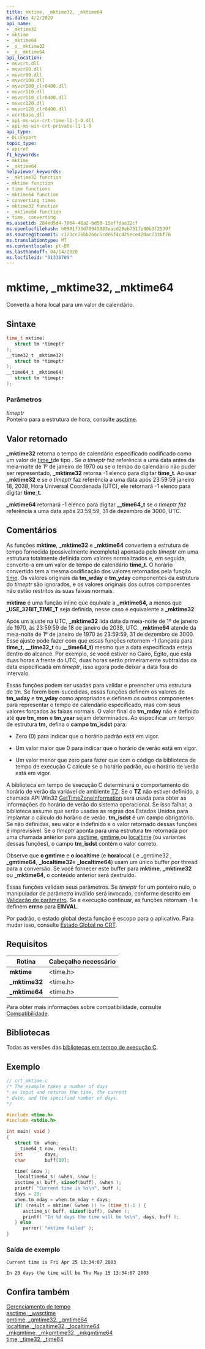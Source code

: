 ```yaml
---
title: mktime, _mktime32, _mktime64
ms.date: 4/2/2020
api_name:
- _mktime32
- mktime
- _mktime64
- _o__mktime32
- _o__mktime64
api_location:
- msvcrt.dll
- msvcr80.dll
- msvcr90.dll
- msvcr100.dll
- msvcr100_clr0400.dll
- msvcr110.dll
- msvcr110_clr0400.dll
- msvcr120.dll
- msvcr120_clr0400.dll
- ucrtbase.dll
- api-ms-win-crt-time-l1-1-0.dll
- api-ms-win-crt-private-l1-1-0
api_type:
- DLLExport
topic_type:
- apiref
f1_keywords:
- mktime
- _mktime64
helpviewer_keywords:
- _mktime32 function
- mktime function
- time functions
- mktime64 function
- converting times
- mktime32 function
- _mktime64 function
- time, converting
ms.assetid: 284ed5d4-7064-48a2-bd50-15effdae32cf
ms.openlocfilehash: b0981f33d70945083eacd28eb7517e80b3f2539f
ms.sourcegitcommit: c123cc76bb2b6c5cde6f4c425ece420ac733bf70
ms.translationtype: MT
ms.contentlocale: pt-BR
ms.lasthandoff: 04/14/2020
ms.locfileid: "81338709"
---
```

# <a name="mktime-_mktime32-_mktime64"></a>mktime, _mktime32, _mktime64

Converta a hora local para um valor de calendário.

## <a name="syntax"></a>Sintaxe

```C
time_t mktime(
   struct tm *timeptr
);
__time32_t _mktime32(
   struct tm *timeptr
);
__time64_t _mktime64(
   struct tm *timeptr
);
```

### <a name="parameters"></a>Parâmetros

*timeptr*<br/>
Ponteiro para a estrutura de hora, consulte [asctime](asctime-wasctime.md).

## <a name="return-value"></a>Valor retornado

**_mktime32** retorna o tempo de calendário especificado codificado como um valor de [time_t](../../c-runtime-library/standard-types.md)de tipo . Se *o timeptr* faz referência a uma data antes da meia-noite de 1º de janeiro de 1970 ou se o tempo do calendário não puder ser representado, **_mktime32** retorna -1 elenco para digitar **time_t**. Ao usar **_mktime32** e se *o timeptr* faz referência a uma data após 23:59:59 janeiro 18, 2038, Hora Universal Coordenada (UTC), ele retornará -1 elenco para digitar **time_t**.

**_mktime64** retornará -1 elenco para digitar **__time64_t** se *o timeptr faz* referência a uma data após 23:59:59, 31 de dezembro de 3000, UTC.

## <a name="remarks"></a>Comentários

As funções **mktime**, **_mktime32** e **_mktime64** convertem a estrutura de tempo fornecida (possivelmente incompleta) apontada pelo *timeptr* em uma estrutura totalmente definida com valores normalizados e, em seguida, converte-a em um valor de tempo de calendário **time_t.** O horário convertido tem a mesma codificação dos valores retornados pela função [time](time-time32-time64.md). Os valores originais da **tm_wday** e **tm_yday** componentes da estrutura do *timeptr* são ignorados, e os valores originais dos outros componentes não estão restritos às suas faixas normais.

**mktime** é uma função inline que equivale a **_mktime64,** a menos que **_USE_32BIT_TIME_T** seja definida, nesse caso é equivalente a **_mktime32**.

Após um ajuste na UTC, **_mktime32** lida data da meia-noite de 1º de janeiro de 1970, às 23:59:59 de 18 de janeiro de 2038, UTC. **_mktime64** atende da meia-noite de 1º de janeiro de 1970 às 23:59:59, 31 de dezembro de 3000. Esse ajuste pode fazer com que essas funções retornem -1 (lançada para **time_t,** **__time32_t** ou **__time64_t)** mesmo que a data especificada esteja dentro do alcance. Por exemplo, se você estiver no Cairo, Egito, que está duas horas à frente do UTC, duas horas serão primeiramente subtraídas da data especificada em *timeptr*, isso agora pode deixar a data fora do intervalo.

Essas funções podem ser usadas para validar e preencher uma estrutura de tm. Se forem bem-sucedidas, essas funções definem os valores de **tm_wday** e **tm_yday** como apropriados e definem os outros componentes para representar o tempo de calendário especificado, mas com seus valores forçados às faixas normais. O valor final do **tm_mday** não é definido até **que tm_mon** e **tm_year** sejam determinados. Ao especificar um tempo de estrutura **tm,** defina o **campo tm_isdst** para:

- Zero (0) para indicar que o horário padrão está em vigor.

- Um valor maior que 0 para indicar que o horário de verão está em vigor.

- Um valor menor que zero para fazer que com o código da biblioteca de tempo de execução C calcule se o horário padrão, ou o horário de verão está em vigor.

A biblioteca em tempo de execução C determinará o comportamento do horário de verão da variável de ambiente [TZ](tzset.md). Se o **TZ** não estiver definido, a chamada API Win32 [GetTimeZoneInformation](/windows/win32/api/timezoneapi/nf-timezoneapi-gettimezoneinformation) será usada para obter as informações do horário de verão do sistema operacional. Se isso falhar, a biblioteca assume que serão usadas as regras dos Estados Unidos para implantar o cálculo do horário de verão. **tm_isdst** é um campo obrigatório. Se não definidas, seu valor é indefinido e o valor retornado dessas funções é imprevisível. Se *o timeptr* aponta para uma estrutura **tm** retornada por uma chamada anterior para [asctime](asctime-wasctime.md), [gmtime,](gmtime-gmtime32-gmtime64.md)ou [localtime](localtime-localtime32-localtime64.md) (ou variantes dessas funções), o campo **tm_isdst** contém o valor correto.

Observe que **o gmtime** e **o localtime** (e **hora**local ( e _gmtime32 , **_gmtime64**, **_localtime32**e **_localtime64**) usam um único buffer por thread para a conversão. Se você fornecer este buffer para **mktime**, **_mktime32** ou **_mktime64**, o conteúdo anterior será destruído.

Essas funções validam seus parâmetros. Se *timeptr* for um ponteiro nulo, o manipulador de parâmetro inválido será invocado, conforme descrito em [Validação de parâmetro](../../c-runtime-library/parameter-validation.md). Se a execução continuar, as funções retornam -1 e definem **errno** para **EINVAL**.

Por padrão, o estado global desta função é escopo para o aplicativo. Para mudar isso, consulte [Estado Global no CRT](../global-state.md).

## <a name="requirements"></a>Requisitos

|Rotina|Cabeçalho necessário|
|-------------|---------------------|
|**mktime**|\<time.h>|
|**_mktime32**|\<time.h>|
|**_mktime64**|\<time.h>|

Para obter mais informações sobre compatibilidade, consulte [Compatibilidade](../../c-runtime-library/compatibility.md).

## <a name="libraries"></a>Bibliotecas

Todas as versões das [bibliotecas em tempo de execução C](../../c-runtime-library/crt-library-features.md).

## <a name="example"></a>Exemplo

```C
// crt_mktime.c
/* The example takes a number of days
* as input and returns the time, the current
* date, and the specified number of days.
*/

#include <time.h>
#include <stdio.h>

int main( void )
{
   struct tm  when;
   __time64_t now, result;
   int        days;
   char       buff[80];

   time( &now );
   _localtime64_s( &when, &now );
   asctime_s( buff, sizeof(buff), &when );
   printf( "Current time is %s\n", buff );
   days = 20;
   when.tm_mday = when.tm_mday + days;
   if( (result = mktime( &when )) != (time_t)-1 ) {
      asctime_s( buff, sizeof(buff), &when );
      printf( "In %d days the time will be %s\n", days, buff );
   } else
      perror( "mktime failed" );
}
```

### <a name="sample-output"></a>Saída de exemplo

```Output
Current time is Fri Apr 25 13:34:07 2003

In 20 days the time will be Thu May 15 13:34:07 2003
```

## <a name="see-also"></a>Confira também

[Gerenciamento de tempo](../../c-runtime-library/time-management.md)<br/>
[asctime, _wasctime](asctime-wasctime.md)<br/>
[gmtime, _gmtime32, _gmtime64](gmtime-gmtime32-gmtime64.md)<br/>
[localtime, _localtime32, _localtime64](localtime-localtime32-localtime64.md)<br/>
[_mkgmtime, _mkgmtime32, _mkgmtime64](mkgmtime-mkgmtime32-mkgmtime64.md)<br/>
[time, _time32, _time64](time-time32-time64.md)<br/>
